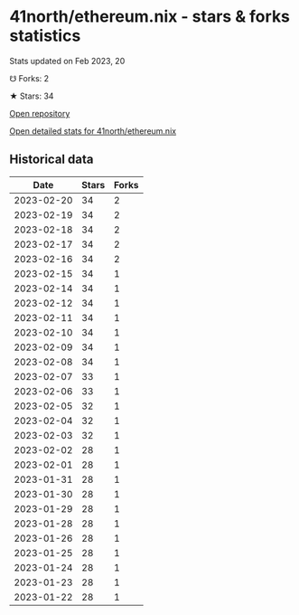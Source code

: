 # 41north/ethereum.nix - stars & forks statistics

Stats updated on Feb 2023, 20

☋ Forks: 2

★ Stars: 34

[Open repository](https://github.com/41north/ethereum.nix)

[Open detailed stats for 41north/ethereum.nix](https://reviewgithub.com/rep/41north/ethereum.nix)

## Historical data
| Date | Stars | Forks |
|------|-------|-------|
| 2023-02-20 | 34 | 2 | 
| 2023-02-19 | 34 | 2 | 
| 2023-02-18 | 34 | 2 | 
| 2023-02-17 | 34 | 2 | 
| 2023-02-16 | 34 | 2 | 
| 2023-02-15 | 34 | 1 | 
| 2023-02-14 | 34 | 1 | 
| 2023-02-12 | 34 | 1 | 
| 2023-02-11 | 34 | 1 | 
| 2023-02-10 | 34 | 1 | 
| 2023-02-09 | 34 | 1 | 
| 2023-02-08 | 34 | 1 | 
| 2023-02-07 | 33 | 1 | 
| 2023-02-06 | 33 | 1 | 
| 2023-02-05 | 32 | 1 | 
| 2023-02-04 | 32 | 1 | 
| 2023-02-03 | 32 | 1 | 
| 2023-02-02 | 28 | 1 | 
| 2023-02-01 | 28 | 1 | 
| 2023-01-31 | 28 | 1 | 
| 2023-01-30 | 28 | 1 | 
| 2023-01-29 | 28 | 1 | 
| 2023-01-28 | 28 | 1 | 
| 2023-01-26 | 28 | 1 | 
| 2023-01-25 | 28 | 1 | 
| 2023-01-24 | 28 | 1 | 
| 2023-01-23 | 28 | 1 | 
| 2023-01-22 | 28 | 1 | 

